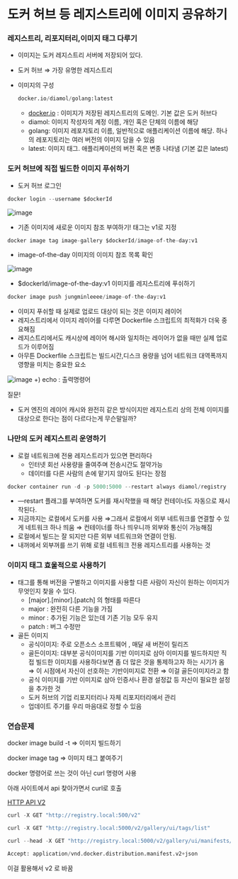 # 도커 허브 등 레지스트리에 이미지 공유하기

### 레지스트리, 리포지터리,이미지 태그 다루기

- 이미지는 도커 레지스트리 서버에 저장되어 있다.
- 도커 허브 ⇒ 가장 유명한 레지스트리
- 이미지의 구성
    
    ```python
    docker.io/diamol/golang:latest
    ```
    
    - [docker.io](http://docker.io) : 이미지가 저장된 레지스트리의 도메인. 기본 값은 도커 허브다
    - diamol: 이미지 작성자의 계정 이름, 개인 혹은 단체의 이름에 해당
    - golang: 이미지 레포지토리 이름, 일반적으로 애플리케이션 이름에 해당. 하나의 레포지토리는 여러 버전의 이미지 담을 수 있음
    - latest: 이미지 태그. 애플리케이션의 버전 혹은 변종 나타냄 (기본 값은 latest)

### 도커 허브에 직접 빌드한 이미지 푸쉬하기

- 도커 허브 로그인

```python
docker login --username $dockerId
```

![image](https://user-images.githubusercontent.com/85864699/228672021-bd330a12-a72b-4af1-a875-885db2666c8d.png)

- 기존 이미지에 새로운 이미지 참조 부여하기! 태그는 v1로 지정

```python
docker image tag image-gallery $dockerId/image-of-the-day:v1
```

- image-of-the-day 이미지의 이미지 참조 목록 확인

![image](https://user-images.githubusercontent.com/85864699/228672104-994dab51-c972-4073-8534-fa4bbc5b3d5c.png)


- $dockerId/image-of-the-day:v1 이미지를 레지스트리에 푸쉬하기

```python
docker image push jungminleeee/image-of-the-day:v1
```

- 이미지 푸쉬할 때 실제로 업로드 대상이 되는 것은 이미지 레이어
- 레지스트리에서 이미지 레이어를 다루면 Dockerfile 스크립트의 최적화가 더욱 중요해짐
- 레지스트리에서도 캐시상에 레이어 해시와 일치하는 레이어가 없을 때만 실제 업로드가 이루어짐
- 아무튼 Dockerfile 스크립트는 빌드시간,디스크 용량을 넘어 네트워크 대역폭까지 영향을 미치는 중요한 요소

![image](https://user-images.githubusercontent.com/85864699/228671909-50aab6ad-b4e9-4cd9-bea0-d4acc7272958.png)
+) echo : 출력명령어

질문!

- 도커 엔진의 레이어 캐시와 완전히 같은 방식이지만 레지스트리 상의 전체 이미지를 대상으로 한다는 점이 다르다는게 무슨말일까?

### 나만의 도커 레지스트리 운영하기

- 로컬 네트워크에 전용 레지스트리가 있으면 편리하다
    - 인터넷 회선 사용량을 줄여주며 전송시간도 절약가능
    - 데이터를 다른 사람의 손에 맡기지 않아도 된다는 장점

```python
docker container run -d -p 5000:5000 --restart always diamol/registry
```

- —restart 플래그를 부여하면 도커를 재시작했을 때 해당 컨테이너도 자동으로 재시작된다.
- 지금까지는 로컬에서 도커를 사용 ⇒그래서 로컬에서 외부 네트워크를 연결할 수 있게 네트워크 하나 띄움 ⇒ 컨테이너를 하나 띄우니까 외부와 통신이 가능해짐
- 로컬에서 빌드는 잘 되지만 다른 외부 네트워크와 연결이 안됨.
- 내꺼에서 외부꺼를 쓰기 위해 로컬 네트워크 전용 레지스트리를 사용하는 것

### 이미지 태그 효울적으로 사용하기

- 태그를 통해 버전을 구별하고 이미지를 사용할 다른 사람이 자신이 원하는 이미지가 무엇인지 찾을 수 있다.
    - [major].[minor].[patch] 의 형태를 따른다
    - major : 완전히 다른 기능을 가짐
    - minor : 추가된 기능은 있는데 기존 기능 모두 유지
    - patch : 버그 수정만
- 골든 이미지
    - 공식이미지: 주로 오픈소스 소프트웨어 , 매달 새 버전이 릴리즈
    - 골든이미지: 대부분 공식이미지를 기반 이미지로 삼아 이미지를 빌드하지만 직접 빌드한 이미지를 사용하다보면 좀 더 많은 것을 통제하고자 하는 시기가 옴 ⇒ 이 시점에서 자신이 선호하는 기반이미지로 전환 ⇒ 이걸 골든이미지라고 함
    - 공식 이미지를 기반 이미지로 삼아 인증서나 환경 설정값 등 자신이 필요한 설정을 추가한 것
    - 도커 허브의 기업 리포지터리나 자체 리포지터리에서 관리
    - 업데이트 주기를 우리 마음대로 정할 수 있음

### 연습문제

docker image build -t ⇒ 이미지 빌드하기

docker image tag ⇒ 이미지 태그 붙여주기

docker 명령어로 쓰는 것이 아닌 curl 명령어 사용

아래 사이트에서 api 찾아가면서 curl로 호출

[HTTP API V2](https://docs.docker.com/registry/spec/api/)

```python
curl -X GET "http://registry.local:500/v2"

curl -X GET "http://registry.local:5000/v2/gallery/ui/tags/list"

curl --head -X GET "http://registry.local:5000/v2/gallery/ui/manifests/v1"
```

```python
Accept: application/vnd.docker.distribution.manifest.v2+json
```

이걸 활용해서 v2 로 바꿈
